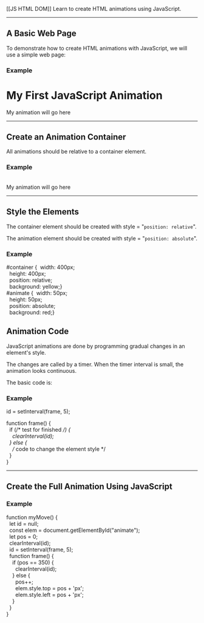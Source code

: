[[JS HTML DOM]]
Learn to create HTML animations using JavaScript.

---

## A Basic Web Page

To demonstrate how to create HTML animations with JavaScript, we will use a simple web page:

### Example

<!DOCTYPE html>  
<html>  
<body>  
  
<h1>My First JavaScript Animation</h1>  
  
<div id="animation">My animation will go here</div>  
  
</body>  
</html>  

---

## Create an Animation Container

All animations should be relative to a container element.

### Example

<div id ="container">  
  <div id ="animate">My animation will go here</div>  
</div>

---

## Style the Elements

The container element should be created with style = "`position: relative`".

The animation element should be created with style = "`position: absolute`".

### Example

#container {  width: 400px;  
  height: 400px;  
  position: relative;  
  background: yellow;}  
#animate {  width: 50px;  
  height: 50px;  
  position: absolute;  
  background: red;}


## Animation Code

JavaScript animations are done by programming gradual changes in an element's style.

The changes are called by a timer. When the timer interval is small, the animation looks continuous.

The basic code is:

### Example

id = setInterval(frame, 5);  
  
function frame() {  
  if (/* test for finished */) {  
    clearInterval(id);  
  } else {  
    /* code to change the element style */   
  }  
}

---

## Create the Full Animation Using JavaScript

### Example

function myMove() {  
  let id = null;  
  const elem = document.getElementById("animate");  
  let pos = 0;  
  clearInterval(id);  
  id = setInterval(frame, 5);  
  function frame() {  
    if (pos == 350) {  
      clearInterval(id);  
    } else {  
      pos++;  
      elem.style.top = pos + 'px';  
      elem.style.left = pos + 'px';  
    }  
  }  
}
